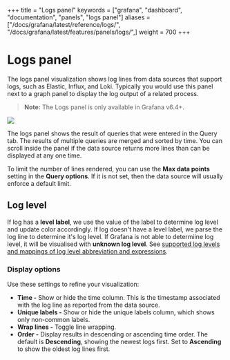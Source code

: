 +++
title = "Logs panel"
keywords = ["grafana", "dashboard", "documentation", "panels", "logs panel"]
aliases = ["/docs/grafana/latest/reference/logs/", "/docs/grafana/latest/features/panels/logs/",]
weight = 700
+++

# Logs panel

The logs panel visualization shows log lines from data sources that support logs, such as Elastic, Influx, and Loki. Typically you would use this panel next to a graph panel to display the log output of a related process.

> **Note:** The Logs panel is only available in Grafana v6.4+.

<img class="screenshot" src="/img/docs/v64/logs-panel.png">

The logs panel shows the result of queries that were entered in the Query tab. The results of multiple queries are merged and sorted by time. You can scroll inside the panel if the data source returns more lines than can be displayed at any one time.

To limit the number of lines rendered, you can use the **Max data points** setting in the **Query options**. If it is not set, then the data source will usually enforce a default limit.

## Log level
If log has a **level label**, we use the value of the label to determine log level and update color accordingly. If log doesn't have a level label, we parse the log line to determine it's log level. If Grafana is not able to determiine log level, it will be visualised with **unknown log level**. See [supported log levels and mappings of log level abbreviation and expressions](../explore/#log-level/).

### Display options

Use these settings to refine your visualization:

- **Time -** Show or hide the time column. This is the timestamp associated with the log line as reported from the data source.
- **Unique labels -** Show or hide the unique labels column, which shows only non-common labels.
- **Wrap lines -** Toggle line wrapping.
- **Order -** Display results in descending or ascending time order. The default is **Descending**, showing the newest logs first. Set to **Ascending** to show the oldest log lines first.
